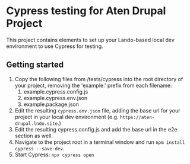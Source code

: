 
# Cypress testing for Aten Drupal Project

This project contains elements to set up your Lando-based local dev environment to use Cypress for testing.

## Getting started

1. Copy the following files from /tests/cypress into the root directory of your project, removing the 'example.' prefix from each filename:
    1. example.cypress.config.js
    1. example.cypress.env.json
    1. example.package.json
1. Edit the resulting `cypress.env.json` file, adding the base url for your project in your local dev environment (e.g. `https://aten-drupal.lndo.site`.)
1. Edit the resulting cypress.config.js and add the base url in the e2e section as well.
1. Navigate to the project root in a terminal window and run `npm install cypress --save-dev`.
1. Start Cypress: `npx cypress open`
